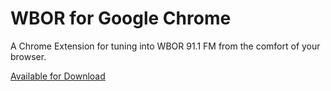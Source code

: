 WBOR for Google Chrome
===========

A Chrome Extension for tuning into WBOR 91.1 FM from the comfort of your browser.

[Available for Download](https://chrome.google.com/webstore/detail/pjocbpjcmjgffkmffkbealniakflaefd/)
